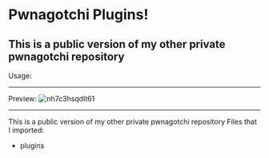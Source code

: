 # Pwnagotchi Plugins!

This is a public version of my other private pwnagotchi repository
---------------
Usage:

----------------
Preview:
![nh7c3hsqdlt61](https://user-images.githubusercontent.com/79835819/116106436-62635a80-a6b2-11eb-9a80-f64afd15f642.png)

----------------
This is a public version of my other private pwnagotchi repository
Files that I imported:
* plugins
